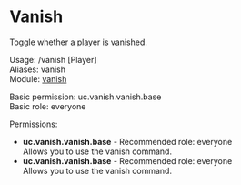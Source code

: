 Vanish
====
Toggle whether a player is vanished.

Usage: /vanish \[Player\]<br>
Aliases: vanish<br>
Module: [vanish](../modules/vanish.md)<br>

Basic permission: uc.vanish.vanish.base<br>
Basic role: everyone<br>

Permissions: <br>
* **uc.vanish.vanish.base** - Recommended role: everyone<br>Allows you to use the vanish command.
* **uc.vanish.vanish.base** - Recommended role: everyone<br>Allows you to use the vanish command.
